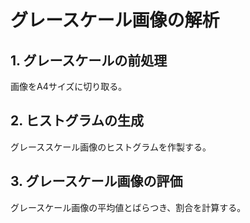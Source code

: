 # グレースケール画像の解析

## 1. グレースケールの前処理

画像をA4サイズに切り取る。

## 2. ヒストグラムの生成

グレーススケール画像のヒストグラムを作製する。

## 3. グレースケール画像の評価

グレースケール画像の平均値とばらつき、割合を計算する。

